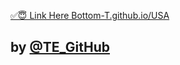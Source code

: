  [✅😇 Link Here Bottom-T.github.io/USA](https://Bottom-T.github.io/USA)
## by [@TE_GitHub](https://TE_GitHub) 
